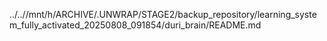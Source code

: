 ../..//mnt/h/ARCHIVE/.UNWRAP/STAGE2/backup_repository/learning_system_fully_activated_20250808_091854/duri_brain/README.md